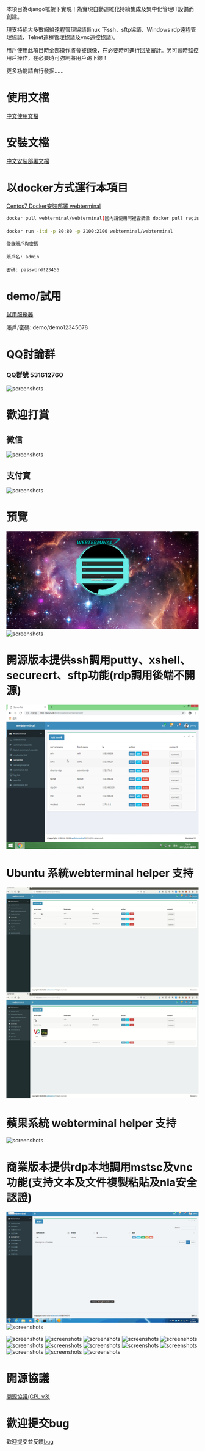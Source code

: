 本項目為django框架下實現！為實現自動運維化持續集成及集中化管理IT設備而創建。

現支持絕大多數網絡遠程管理協議(linux 下ssh、sftp協議、Windows rdp遠程管理協議、Telnet遠程管理協議及vnc遠控協議)。

用戶使用此項目時全部操作將會被錄像，在必要時可進行回放審計。另可實時監控用戶操作，在必要時可強制將用戶踢下線！

更多功能請自行發掘......

# 使用文檔

[中文使用文檔](./manual_zh.md)

# 安裝文檔

[中文安裝部署文檔](./Centos7_install_zh.md)

# 以docker方式運行本項目

[Centos7 Docker安裝部署 webterminal](./Centos7_docker_deploy_zh.md)


```sh
docker pull webterminal/webterminal(國內請使用阿裡雲鏡像 docker pull registry.cn-hangzhou.aliyuncs.com/webterminal/webterminal)

docker run -itd -p 80:80 -p 2100:2100 webterminal/webterminal

登錄賬戶與密碼

賬戶名: admin

密碼: password!23456
```

# demo/試用 

[試用服務器](http://193.112.194.114:8000/)

賬戶/密碼: demo/demo12345678

# QQ討論群
### QQ群號 531612760
![screenshots](../screenshots/qqgroupqr.png  "screenshots")

# 歡迎打賞

## 微信
![screenshots](../screenshots/wechatpay.png  "wechat")

## 支付寶
![screenshots](../screenshots/alipay.png  "alipay")


# 預覽
![screenshots](../screenshots/screenshots1.png  "screenshots")
![screenshots](../screenshots/screenshots2.gif  "screenshots")

# 開源版本提供ssh調用putty、xshell、securecrt、sftp功能(rdp調用後端不開源)
![screenshots](../screenshots/screenshots9.gif  "screenshots")
# Ubuntu 系統webterminal helper 支持
![screenshots](../screenshots/screenshotslinux1.gif  "screenshots")
![screenshots](../screenshots/screenshotslinux2.gif  "screenshots")
# 蘋果系統 webterminal helper 支持
![screenshots](../screenshots/screenshotsmac.gif  "screenshots")
# 商業版本提供rdp本地調用mstsc及vnc功能(支持文本及文件複製粘貼及nla安全認證)
![screenshots](../screenshots/screenshotmstsc.gif  "screenshots")
![screenshots](../screenshots/screenshotvnc.gif  "screenshots")

![screenshots](../screenshots/screenshots3.gif  "screenshots")
![screenshots](../screenshots/screenshots4.gif  "screenshots")
![screenshots](../screenshots/screenshots2.png  "screenshots")
![screenshots](../screenshots/screenshots5.gif  "screenshots")
![screenshots](../screenshots/screenshots3.png  "screenshots")
![screenshots](../screenshots/screenshots4.png  "screenshots")
![screenshots](../screenshots/screenshots5.png  "screenshots")
![screenshots](../screenshots/screenshots6.png  "screenshots")
![screenshots](../screenshots/screenshots7.png  "screenshots")
![screenshots](../screenshots/screenshots8.png  "screenshots")
![screenshots](../screenshots/screenshots6.gif  "screenshots")
![screenshots](../screenshots/screenshots7.gif  "screenshots")
![screenshots](../screenshots/screenshots8.gif  "screenshots")

# 開源協議

[開源協議(GPL v3)](../LICENSE) 


# 歡迎提交bug
歡迎提交並反饋[bug](https://github.com/jimmy201602/webterminal/issues/new)
